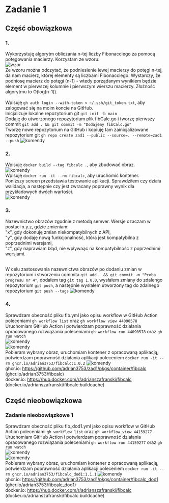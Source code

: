 # Zadanie 1

## Część obowiązkowa

### 1.

Wykorzystuję algorytm obliczania n-tej liczby Fibonacciego za pomocą potęgowania macierzy. Korzystam ze wzoru:<br />
![wzor](https://github.com/Adrian3753/zad1/blob/main/screeny/screen2.png)<br />
Ze wzoru można odczytać, że podniesienie lewej macierzy do potęgi n-tej, da nam macierz, której elementy są liczbami Fibonacciego. 
Wystarczy, że podniosę macierz do potęgi (n-1) - wtedy porządanym wynikiem będzie element w pierwszej kolumnie i pierwszym wierszu macierzy. 
Złożność algorytmu to O(log(n-1)).<br /><br /> 
Wpisuję ``gh auth login --with-token < ~/.ssh/git_token.txt``, aby zalogować się na moim koncie na GitHub.<br />
Inicjalizuje lokalne repozytorium git ``git init -b main``<br />
Dodaję do utworzonego repozytorium plik fibCalc.go i tworzę pierwszy commit ``git add . && git commit -m "Dodajemy fibCalc.go"``<br />
Tworzę nowe repozytorium na GitHub i kopiuję tam zainicjalizowane repozytorium git ``gh repo create zad1 --public --source=. --remote=zad1 --push``
![komendy](https://github.com/Adrian3753/zad1/blob/main/screeny/screen1.png)<br />

### 2.
Wpisuję ``docker build --tag fibcalc .``, aby zbudować obraz.<br />
![komendy](https://github.com/Adrian3753/zad1/blob/main/screeny/screen3.png)<br />
Wpisuję ``docker run -it --rm fibcalc``, aby uruchomić kontener. <br />
Poniższy screen przedstawia testowanie aplikacji. Sprawdziłem czy działa walidacja, a następnie czy jest zwracany poprawny wynik dla przykładowych dwóch wartości.<br />
![komendy](https://github.com/Adrian3753/zad1/blob/main/screeny/screen4.png)<br />

### 3.
Nazewnictwo obrazów zgodnie z metodą semver. Wersje ozaczam w postaci x.y.z, gdzie zmieniam:<br >
"x", gdy dokonuję zmian niekompatybilnych z API,<br />
"y", gdy dodaję nową funkcjonalność, która jest kompatybilna z poprzednimi wersjami,<br />
"z", gdy naprawiam błąd, nie wpływaąc na kompatybilność z poprzednimi wersjami.<br /><br />

W celu zastosowania nazewnictwa obrazów po dodaniu zmian w repozytorium i stworzeniu commita ``git add . && git commit -m "Proba progresu nr 4"``, dodałem tag ``git tag 1.0.0``, wysłałem zmiany do zdalengo repozytorium ```git push```, a następnie wysłałem utworzony tag do zdalnego repozytorium ```git push --tags```
![komendy](https://github.com/Adrian3753/zad1/blob/main/screeny/screen5.png)<br />

### 4.
Sprawdzam obecność pliku fib.yml jako opisu workflow w GitHub Action poleceniami ``gh workflow list`` oraz ``gh workflow view 44090578``<br />
Uruchomiam GitHub Action i potwierdzam poprawność działania opracowanego rozwiązania poleceniami ``gh workflow run 44090578`` oraz ``gh run watch``<br />
![komendy](https://github.com/Adrian3753/zad1/blob/main/screeny/screen6.png)<br />
![komendy](https://github.com/Adrian3753/zad1/blob/main/screeny/screen7.png)<br />
Pobieram wybrany obraz, uruchomiam kontener z opracowaną aplikacją, potwierdzam poprawność działania aplikacji poleceniem ``docker run -it --rm ghcr.io/adrian3753/fibcalc:1.0.2``
![komendy](https://github.com/Adrian3753/zad1/blob/main/screeny/screen8.png)<br />
ghcr.io:  https://github.com/adrian3753/zad1/pkgs/container/fibcalc (ghcr.io/adrian3753/fibcalc)<br />
docker.io: https://hub.docker.com/r/adrianszafranski/fibcalc (docker.io/adrianszafranski/fibcalc:buildcache)<br />

## Część nieobowiązkowa

### Zadanie nieobowiązkowe 1
Sprawdzam obecność pliku fib_dod1.yml jako opisu workflow w GitHub Action poleceniami ``gh workflow list`` oraz ``gh workflow view 44159277``<br />
Uruchomiam GitHub Action i potwierdzam poprawność działania opracowanego rozwiązania poleceniami ``gh workflow run 44159277`` oraz ``gh run watch``<br />
![komendy](https://github.com/Adrian3753/zad1/blob/main/screeny/screen9.png)<br />
![komendy](https://github.com/Adrian3753/zad1/blob/main/screeny/screen10.png)<br />
Pobieram wybrany obraz, uruchomiam kontener z opracowaną aplikacją, potwierdzam poprawność działania aplikacji poleceniem ``docker run -it --rm ghcr.io/adrian3753/fibcalc_dod1:1.1.1``
![komendy](https://github.com/Adrian3753/zad1/blob/main/screeny/screen11.png)<br />
ghcr.io:  https://github.com/adrian3753/zad1/pkgs/container/fibcalc_dod1 (ghcr.io/adrian3753/fibcalc_dod1)<br />
docker.io: https://hub.docker.com/r/adrianszafranski/fibcalc (docker.io/adrianszafranski/fibcalc:buildcache)<br />
